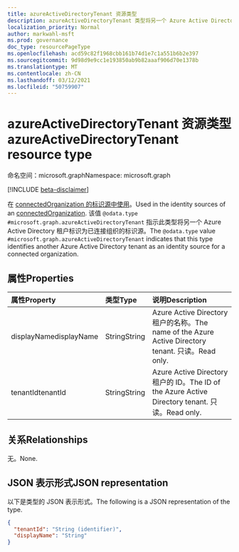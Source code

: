 ```yaml
---
title: azureActiveDirectoryTenant 资源类型
description: azureActiveDirectoryTenant 类型将另一个 Azure Active Directory 租户标识为已连接组织的标识源。
localization_priority: Normal
author: markwahl-msft
ms.prod: governance
doc_type: resourcePageType
ms.openlocfilehash: acd59c82f1968cbb161b74d1e7c1a551b6b2e397
ms.sourcegitcommit: 9d98d9e9cc1e193850ab9b82aaaf906d70e1378b
ms.translationtype: MT
ms.contentlocale: zh-CN
ms.lasthandoff: 03/12/2021
ms.locfileid: "50759907"
---
```

# <a name="azureactivedirectorytenant-resource-type"></a><span data-ttu-id="9bc0f-103">azureActiveDirectoryTenant 资源类型</span><span class="sxs-lookup"><span data-stu-id="9bc0f-103">azureActiveDirectoryTenant resource type</span></span>

<span data-ttu-id="9bc0f-104">命名空间：microsoft.graph</span><span class="sxs-lookup"><span data-stu-id="9bc0f-104">Namespace: microsoft.graph</span></span>

[!INCLUDE [beta-disclaimer](../../includes/beta-disclaimer.md)]

<span data-ttu-id="9bc0f-105">在 [connectedOrganization 的标识源中使用](connectedOrganization.md)。</span><span class="sxs-lookup"><span data-stu-id="9bc0f-105">Used in the identity sources of an [connectedOrganization](connectedOrganization.md).</span></span> <span data-ttu-id="9bc0f-106">该值 `@odata.type` `#microsoft.graph.azureActiveDirectoryTenant` 指示此类型将另一个 Azure Active Directory 租户标识为已连接组织的标识源。</span><span class="sxs-lookup"><span data-stu-id="9bc0f-106">The `@odata.type` value `#microsoft.graph.azureActiveDirectoryTenant` indicates that this type identifies another Azure Active Directory tenant as an identity source for a connected organization.</span></span>

## <a name="properties"></a><span data-ttu-id="9bc0f-107">属性</span><span class="sxs-lookup"><span data-stu-id="9bc0f-107">Properties</span></span>

| <span data-ttu-id="9bc0f-108">属性</span><span class="sxs-lookup"><span data-stu-id="9bc0f-108">Property</span></span>                     | <span data-ttu-id="9bc0f-109">类型</span><span class="sxs-lookup"><span data-stu-id="9bc0f-109">Type</span></span>                      | <span data-ttu-id="9bc0f-110">说明</span><span class="sxs-lookup"><span data-stu-id="9bc0f-110">Description</span></span> |
| :--------------------------- | :------------------------ | :---------- |
| <span data-ttu-id="9bc0f-111">displayName</span><span class="sxs-lookup"><span data-stu-id="9bc0f-111">displayName</span></span> |<span data-ttu-id="9bc0f-112">String</span><span class="sxs-lookup"><span data-stu-id="9bc0f-112">String</span></span> | <span data-ttu-id="9bc0f-113">Azure Active Directory 租户的名称。</span><span class="sxs-lookup"><span data-stu-id="9bc0f-113">The name of the Azure Active Directory tenant.</span></span> <span data-ttu-id="9bc0f-114">只读。</span><span class="sxs-lookup"><span data-stu-id="9bc0f-114">Read only.</span></span> |
| <span data-ttu-id="9bc0f-115">tenantId</span><span class="sxs-lookup"><span data-stu-id="9bc0f-115">tenantId</span></span> |<span data-ttu-id="9bc0f-116">String</span><span class="sxs-lookup"><span data-stu-id="9bc0f-116">String</span></span> | <span data-ttu-id="9bc0f-117">Azure Active Directory 租户的 ID。</span><span class="sxs-lookup"><span data-stu-id="9bc0f-117">The ID of the Azure Active Directory tenant.</span></span> <span data-ttu-id="9bc0f-118">只读。</span><span class="sxs-lookup"><span data-stu-id="9bc0f-118">Read only.</span></span> |

## <a name="relationships"></a><span data-ttu-id="9bc0f-119">关系</span><span class="sxs-lookup"><span data-stu-id="9bc0f-119">Relationships</span></span>

<span data-ttu-id="9bc0f-120">无。</span><span class="sxs-lookup"><span data-stu-id="9bc0f-120">None.</span></span>

## <a name="json-representation"></a><span data-ttu-id="9bc0f-121">JSON 表示形式</span><span class="sxs-lookup"><span data-stu-id="9bc0f-121">JSON representation</span></span>

<span data-ttu-id="9bc0f-122">以下是类型的 JSON 表示形式。</span><span class="sxs-lookup"><span data-stu-id="9bc0f-122">The following is a JSON representation of the type.</span></span>

<!-- {
  "blockType": "resource",
  "optionalProperties": [

  ],
  "@odata.type": "microsoft.graph.azureActiveDirectoryTenant",
  "baseType": "microsoft.graph.identitySource"
}-->

```json
{
  "tenantId": "String (identifier)",
  "displayName": "String"
}
```

<!-- uuid: 16cd6b66-4b1a-43a1-adaf-3a886856ed98
2019-02-04 14:57:30 UTC -->
<!-- {
  "type": "#page.annotation",
  "description": "azureActiveDirectoryTenant resource type",
  "keywords": "",
  "section": "documentation",
  "tocPath": ""
}-->


